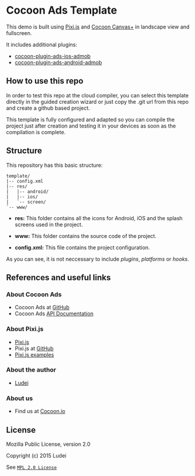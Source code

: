 Cocoon Ads Template
================================

This demo is built using [Pixi.js](http://www.pixijs.com/) and [Cocoon Canvas+](https://cocoon.io/doc/canvas_plus) in landscape view and fullscreen. 

It includes additional plugins: 

* [cocoon-plugin-ads-ios-admob](https://www.npmjs.com/package/cocoon-plugin-ads-ios-admob)
* [cocoon-plugin-ads-android-admob](https://www.npmjs.com/package/cocoon-plugin-ads-android-admob)

## How to use this repo

In order to test this repo at the cloud compiler, you can select this template directly in the guided creation wizard or just copy the .git url from this repo and create a github based project. 

This template is fully configured and adapted so you can compile the project just after creation and testing it in your devices as soon as the compilation is complete. 

## Structure

This repository has this basic structure: 
`````````````````
template/
|-- config.xml
|-- res/
|	|-- android/
|	|-- ios/
| 	`-- screen/
`-- www/
``````````````````
* **res:** This folder contains all the icons for Android, iOS and the splash screens used in the project.

* **www:** This folder contains the source code of the project. 

* **config.xml:** This file contains the project configuration.

As you can see, it is not neccessary to include *plugins*, *platforms* or *hooks*. 

## References and useful links

### About Cocoon Ads

* Cocoon Ads at [GitHub](https://github.com/ludei/atomic-plugins-ads#javascript-api)
* Cocoon Ads [API Documentation](http://ludei.github.io/cocoon-common/dist/doc/js/Cocoon.Ad.html)

### About Pixi.js 

* [Pixi.js](http://www.pixijs.com/)
* Pixi.js at [GitHub](https://github.com/GoodBoyDigital/pixi.js)
* [Pixi.js examples](http://www.pixijs.com/examples/)

### About the author

* [Ludei](https://www.ludei.com/)

### About us

* Find us at [Cocoon.io](https://cocoon.io/)

## License

Mozilla Public License, version 2.0

Copyright (c) 2015 Ludei 

See [`MPL 2.0 License`](LICENSE)